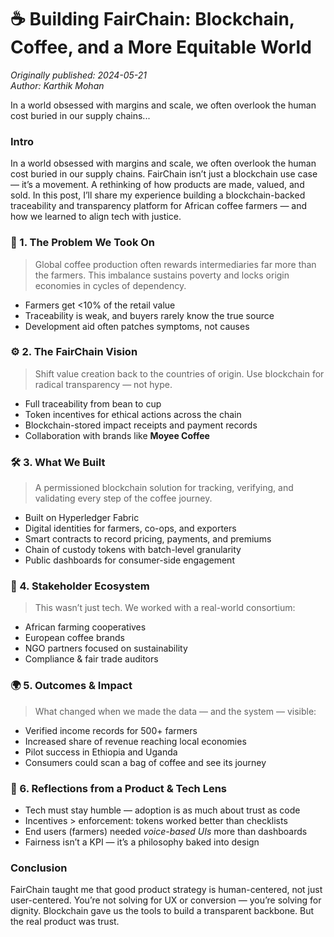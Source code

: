 # ☕ Building FairChain: Blockchain, Coffee, and a More Equitable World

*Originally published: 2024-05-21*  
*Author: Karthik Mohan*

In a world obsessed with margins and scale, we often overlook the human cost buried in our supply chains...

### **Intro**

In a world obsessed with margins and scale, we often overlook the human cost buried in our supply chains. FairChain isn’t just a blockchain use case — it’s a movement. A rethinking of how products are made, valued, and sold. In this post, I’ll share my experience building a blockchain-backed traceability and transparency platform for African coffee farmers — and how we learned to align tech with justice.

### 🧭 1. The Problem We Took On

> Global coffee production often rewards intermediaries far more than the farmers. This imbalance sustains poverty and locks origin economies in cycles of dependency.
> 
- Farmers get <10% of the retail value
- Traceability is weak, and buyers rarely know the true source
- Development aid often patches symptoms, not causes

### ⚙️ 2. The FairChain Vision

> Shift value creation back to the countries of origin. Use blockchain for radical transparency — not hype.
> 
- Full traceability from bean to cup
- Token incentives for ethical actions across the chain
- Blockchain-stored impact receipts and payment records
- Collaboration with brands like **Moyee Coffee**

### 🛠️ 3. What We Built

> A permissioned blockchain solution for tracking, verifying, and validating every step of the coffee journey.
> 
- Built on Hyperledger Fabric
- Digital identities for farmers, co-ops, and exporters
- Smart contracts to record pricing, payments, and premiums
- Chain of custody tokens with batch-level granularity
- Public dashboards for consumer-side engagement

### 🤝 4. Stakeholder Ecosystem

> This wasn’t just tech. We worked with a real-world consortium:
> 
- African farming cooperatives
- European coffee brands
- NGO partners focused on sustainability
- Compliance & fair trade auditors

### 🌍 5. Outcomes & Impact

> What changed when we made the data — and the system — visible:
> 
- Verified income records for 500+ farmers
- Increased share of revenue reaching local economies
- Pilot success in Ethiopia and Uganda
- Consumers could scan a bag of coffee and see its journey

### 🧠 6. Reflections from a Product & Tech Lens

- Tech must stay humble — adoption is as much about trust as code
- Incentives > enforcement: tokens worked better than checklists
- End users (farmers) needed *voice-based UIs* more than dashboards
- Fairness isn’t a KPI — it’s a philosophy baked into design

### **Conclusion**

FairChain taught me that good product strategy is human-centered, not just user-centered. You’re not solving for UX or conversion — you’re solving for dignity. Blockchain gave us the tools to build a transparent backbone. But the real product was trust.
